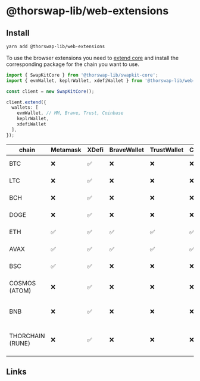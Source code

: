 # @thorswap-lib/web-extensions

## Install

```bash
yarn add @thorswap-lib/web-extensions
```
To use the browser extensions you need to [extend core](packages/swapkit-core#swapkitcore-api) and install the corresponding package for the chain you want to use.

```ts
import { SwapKitCore } from '@thorswap-lib/swapkit-core';
import { evmWallet, keplrWallet, xdefiWallet } from '@thorswap-lib/web-extensions';

const client = new SwapKitCore();

client.extend({
  wallets: [
    evmWallet, // MM, Brave, Trust, Coinbase
    keplrWallet,
    xdefiWallet
  ],
});
```


| chain            | Metamask | XDefi | BraveWallet | TrustWallet | Coinbase | Keplr | package                                                                          |
| ---------------- | -------- | ----- | ----------- | ----------- | -------- | ----- | -------------------------------------------------------------------------------- |
| BTC              | ❌       | ✅    | ❌          | ❌          | ❌       | ❌    | [@thorswap-lib/toolbox-utxo](../toolbox-utxo/README.md)                          |
| LTC              | ❌       | ✅    | ❌          | ❌          | ❌       | ❌    | [@thorswap-lib/toolbox-utxo](../toolbox-utxo/README.md)                          |
| BCH              | ❌       | ✅    | ❌          | ❌          | ❌       | ❌    | [@thorswap-lib/toolbox-utxo](../toolbox-utxo/README.md)                          |
| DOGE             | ❌       | ✅    | ❌          | ❌          | ❌       | ❌    | [@thorswap-lib/toolbox-utxo](../toolbox-utxo/README.md)                          |
| ETH              | ✅       | ✅    | ✅          | ✅          | ✅       | ❌    | [@sequel/toolbox-evm](../toolbox-evm/README.md)                            |
| AVAX             | ✅       | ✅    | ✅          | ✅          | ✅       | ❌    | [@sequel/toolbox-evm](../toolbox-evm/README.md)                            |
| BSC              | ✅       | ✅    | ❌          | ❌          | ❌       | ❌    | [@sequel/toolbox-evm](../toolbox-evm/README.md)                            |
| COSMOS (ATOM)    | ❌       | ✅    | ❌          | ❌          | ❌       | ✅    | [@thorswap-lib/toolbox-cosmos](../toolbox-cosmos/README.md)                      |
| BNB              | ❌       | ✅    | ❌          | ❌          | ❌       | ❌    | [@thorswap-lib/toolbox-cosmos](../toolbox-cosmos/README.md)                      |
| THORCHAIN (RUNE) | ❌       | ✅    | ❌          | ❌          | ❌       | ❌    | [@thorswap-lib/toolbox-cosmos](../toolbox-cosmos/README.md) cosmos-client@0.39.2 |

## Links
